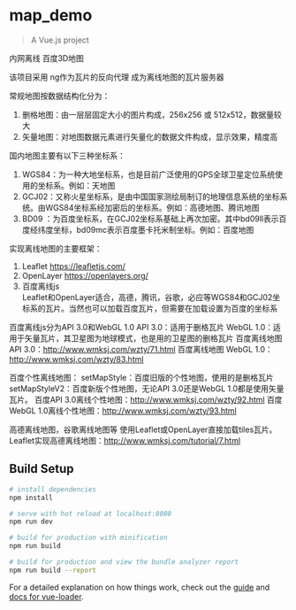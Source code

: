 # map_demo

> A Vue.js project

内网离线 百度3D地图

该项目采用 ng作为瓦片的反向代理 成为离线地图的瓦片服务器


常规地图按数据结构化分为：
1.    删格地图：由一层层固定大小的图片构成，256x256 或 512x512，数据量较大
2.    矢量地图：对地图数据元素进行矢量化的数据文件构成，显示效果，精度高

国内地图主要有以下三种坐标系：
1.    WGS84：为一种大地坐标系，也是目前广泛使用的GPS全球卫星定位系统使用的坐标系。例如：天地图
2.    GCJ02：又称火星坐标系，是由中国国家测绘局制订的地理信息系统的坐标系统。由WGS84坐标系经加密后的坐标系。例如：高德地图、腾讯地图
3.    BD09 ：为百度坐标系，在GCJ02坐标系基础上再次加密。其中bd09ll表示百度经纬度坐标，bd09mc表示百度墨卡托米制坐标。例如：百度地图

实现离线地图的主要框架：
1.    Leaflet   https://leafletjs.com/ 
2.    OpenLayer    https://openlayers.org/
3.    百度离线js  
Leaflet和OpenLayer适合，高德，腾讯，谷歌，必应等WGS84和GCJ02坐标系的瓦片。当然也可以加载百度瓦片，但需要在加载设置为百度的坐标系

百度离线js分为API 3.0和WebGL 1.0
 API 3.0：适用于删格瓦片
WebGL 1.0：适用于矢量瓦片，其卫星图为地球模式，也是用的卫星图的删格瓦片
百度离线地图 API 3.0：http://www.wmksj.com/wzty/71.html
百度离线地图 WebGL 1.0：http://www.wmksj.com/wzty/83.html

百度个性离线地图：
setMapStyle：百度旧版的个性地图，使用的是删格瓦片
setMapStyleV2：百度新版个性地图，无论API 3.0还是WebGL 1.0都是使用矢量瓦片。
百度API 3.0离线个性地图：http://www.wmksj.com/wzty/92.html
百度WebGL 1.0离线个性地图：http://www.wmksj.com/wzty/93.html

高德离线地图，谷歌离线地图等
使用Leaflet或OpenLayer直接加载tiles瓦片。
Leaflet实现高德离线地图：http://www.wmksj.com/tutorial/7.html
## Build Setup

``` bash
# install dependencies
npm install

# serve with hot reload at localhost:8080
npm run dev

# build for production with minification
npm run build

# build for production and view the bundle analyzer report
npm run build --report
```

For a detailed explanation on how things work, check out the [guide](http://vuejs-templates.github.io/webpack/) and [docs for vue-loader](http://vuejs.github.io/vue-loader).
